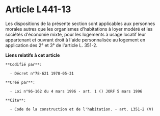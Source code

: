 # Article L441-13

Les dispositions de la présente section sont applicables aux personnes morales autres que les organismes d'habitations à
loyer modéré et les sociétés d'économie mixte, pour les logements à usage locatif leur appartenant et ouvrant droit à l'aide
personnalisée au logement en application des 2° et 3° de l'article L. 351-2.

**Liens relatifs à cet article**

	**Codifié par**:

	  - Décret n°78-621 1978-05-31

	**Créé par**:

	  - Loi n°96-162 du 4 mars 1996 - art. 1 () JORF 5 mars 1996

	**Cite**:

	  - Code de la construction et de l'habitation. - art. L351-2 (V)
